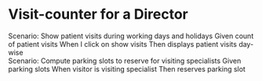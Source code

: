 # Visit-counter for a Director

Scenario: Show patient visits during working days and holidays
  Given count of patient visits When I click on show visits
  Then displays patient visits day-wise  
Scenario: Compute parking slots to reserve for visiting specialists
  Given parking slots When visitor is visiting specialist
  Then reserves parking slot
  

